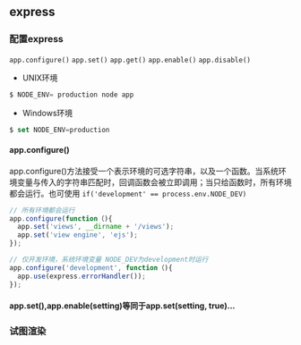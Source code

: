 ## express
### 配置express
<code>app.configure()</code>
<code>app.set()</code>
<code>app.get()</code>
<code>app.enable()</code>
<code>app.disable()</code>     
- UNIX环境
```javascript
$ NODE_ENV= production node app
```
- Windows环境
```javascript
$ set NODE_ENV=production
```
#### app.configure()
app.configure()方法接受一个表示环境的可选字符串，以及一个函数。当系统环境变量与传入的字符串匹配时，回调函数会被立即调用；当只给函数时，所有环境都会运行。也可使用 <code>if('development' == process.env.NODE_DEV)</code>
```javascript
// 所有环境都会运行
app.configure(function（){
  app.set('views', __dirname + '/views');
  app.set('view engine', 'ejs');
});
```
```javascript
// 仅开发环境，系统环境变量 NODE_DEV为development时运行
app.configure('development', function（){
  app.use(express.errorHandler());
});
```
#### app.set(),app.enable(setting)等同于app.set(setting, true)...
### 试图渲染
